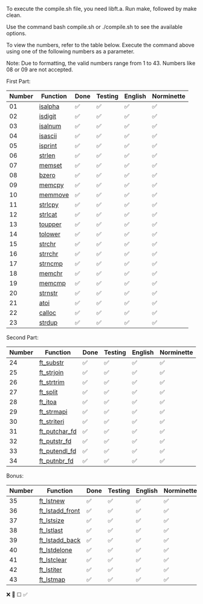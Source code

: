 To execute the compile.sh file, you need libft.a. Run make, followed by make clean.

Use the command bash compile.sh or ./compile.sh to see the available options.

To view the numbers, refer to the table below. Execute the command above using one of the following numbers as a parameter.

Note: Due to formatting, the valid numbers range from 1 to 43. Numbers like 08 or 09 are not accepted.

First Part:

| Number | Function    | Done  | Testing  | English  | Norminette  |
|--------|-------------|-------|---------|---------|---------|
| 01     | [isalpha](ft_isalpha.c)  | ✅       | ✅      | ✅       | ✅       |
| 02     | [isdigit](ft_isdigit.c) | ✅       |✅       | ✅       | ✅       |
| 03     | [isalnum](ft_isalnum.c)  | ✅       |✅       | ✅       | ✅       |
| 04     | [isascii](ft_isascii.c)  | ✅       |✅       | ✅       | ✅       |
| 05     | [isprint](ft_isprint.c)  | ✅       |✅       | ✅       | ✅       |
| 06     | [strlen](ft_strlen.c)   | ✅       |✅       | ✅       | ✅       |
| 07     | [memset](ft_memset.c)   | ✅       |✅       | ✅       | ✅       |
| 08     | [bzero](ft_bzero.c)    | ✅       |✅       | ✅       | ✅       |
| 09     | [memcpy](ft_memcpy.c)   | ✅       |✅      | ✅       | ✅       |
| 10     | [memmove](ft_memmove.c)   | ✅       |✅      | ✅       | ✅       |
| 11     | [strlcpy](ft_strlcpy.c)   | ✅       |✅      | ✅       | ✅       |
| 12     | [strlcat](ft_strlcat.c)   | ✅       |✅      | ✅       | ✅       |
| 13     | [toupper](ft_toupper.c)  | ✅       |✅      | ✅       | ✅       |
| 14     | [tolower](ft_tolower.c) | ✅       |✅      | ✅       | ✅       |
| 15     | [strchr](ft_strchr.c)  | ✅       |✅      | ✅       | ✅       |
| 16     | [strrchr](ft_strrchr.c)  | ✅       |✅      | ✅       | ✅       |
| 17     | [strncmp](ft_strncmp.c)  | ✅       |✅      | ✅       | ✅       |
| 18     | [memchr](ft_memchr.c)   | ✅       |✅      | ✅       | ✅       |
| 19     | [memcmp](ft_memcmp.c)   | ✅       |✅      | ✅       | ✅       |
| 20     | [strnstr](ft_strnstr.c)    | ✅       |✅      | ✅       | ✅       |
| 21     | [atoi](ft_atoi.c)   | ✅       |✅      | ✅       | ✅       |
| 22     | [calloc](ft_calloc.c)   | ✅       |✅      | ✅       | ✅       |
| 23     | [strdup](ft_strdup.c)   | ✅       |✅      | ✅       | ✅       |

Second Part:

| Number | Function    | Done  | Testing  | English  | Norminette  |
|--------|-------------|---------|---------|---------|---------|
| 24     | [ft_substr](ft_substr.c)   | ✅      |✅      | ✅       | ✅       |
| 25     | [ft_strjoin](ft_strjoin.c)  | ✅      |✅      | ✅       | ✅       |
| 26     | [ft_strtrim](ft_strtrim.c) | ✅      |✅      | ✅       | ✅       |
| 27     | [ft_split](ft_split.c)  | ✅      |✅      | ✅       | ✅       |
| 28     | [ft_itoa](ft_itoa.c)  | ✅      |✅      | ✅       | ✅       |
| 29     | [ft_strmapi](ft_strmapi.c)  | ✅      |✅      | ✅       | ✅       |
| 30     | [ft_striteri](ft_striteri.c)   | ✅      |✅      | ✅       | ✅       |
| 31     | [ft_putchar_fd](ft_putchar_fd.c)   | ✅      |✅      | ✅       | ✅       |
| 32     | [ft_putstr_fd](ft_putstr_fd.c)    | ✅      |✅      | ✅       | ✅       |
| 33     | [ft_putendl_fd](ft_putendl_fd.c)   | ✅      |✅      | ✅       | ✅       |
| 34     | [ft_putnbr_fd](ft_putnbr_fd.c)   | ✅      |✅      | ✅       | ✅       |

Bonus:

| Number | Function    | Done  | Testing  | English  | Norminette  |
|--------|-------------|---------|---------|---------|---------|
| 35     | [ft_lstnew](ft_lstnew.c)   | ✅      |✅      | ✅       | ✅       |
| 36     | [ft_lstadd_front](ft_lstadd_front.c)   |✅      |✅      |✅      |✅       |
| 37     | [ft_lstsize](ft_lstsize.c)   |✅      |✅      |✅      |✅       |
| 38     | [ft_lstlast](ft_lstlast.c)   |✅      |✅      |✅      |✅       |
| 39     | [ft_lstadd_back](ft_lstadd_back.c)   |✅      |✅      |✅      |✅       |
| 40     | [ft_lstdelone](ft_lstdelone.c)   |✅      |✅      |✅      |✅       |
| 41     | [ft_lstclear](ft_lstclear.c)   |✅      |✅      |✅      |✅       |
| 42     | [ft_lstiter](ft_lstiter.c)   |✅      |✅      |✅      |✅       |
| 43     | [ft_lstmap](ft_lstmap.c)   |✅      |✅      |✅      |✅       |

❌    🚧	☐    ✅
